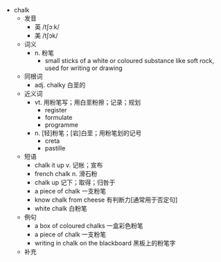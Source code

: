 - chalk
  - 发音
    - 英 /tʃɔːk/
    - 美 /tʃɔk/
  - 词义
    - n. 粉笔
      - small sticks of a white or coloured substance like soft rock, used for writing or drawing
  - 同根词
    - adj. chalky 白垩的
  - 近义词
    - vt. 用粉笔写；用白垩粉擦；记录；规划
      - register
      - formulate
      - programme
    - n. [轻]粉笔；[岩]白垩；用粉笔划的记号
      - creta
      - pastille
  - 短语
    - chalk it up v. 记帐；宣布
    - french chalk n. 滑石粉
    - chalk up 记下；取得；归咎于
    - a piece of chalk 一支粉笔
    - know chalk from cheese 有判断力[通常用于否定句]
    - white chalk 白粉笔
  - 例句
    - a box of coloured chalks 一盒彩色粉笔
    - a piece of chalk 一支粉笔
    - writing in chalk on the blackboard 黑板上的粉笔字
  - 补充